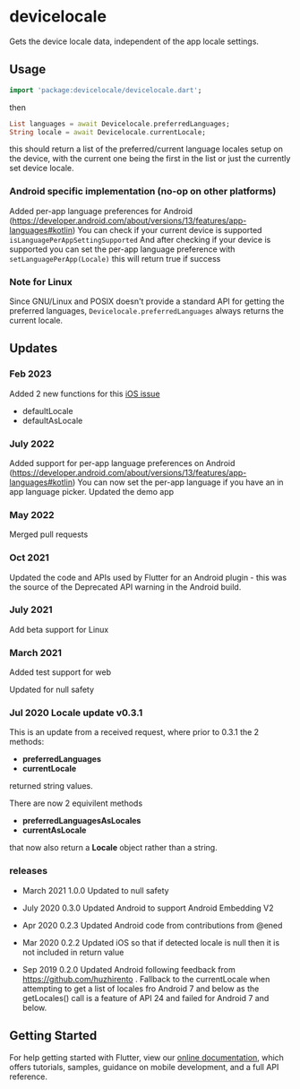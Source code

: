 # devicelocale

Gets the device locale data, independent of the app locale settings.

## Usage

```dart
import 'package:devicelocale/devicelocale.dart';
```

then

```dart
List languages = await Devicelocale.preferredLanguages;
String locale = await Devicelocale.currentLocale;
```

this should return a list of the preferred/current language locales setup on the device, with the current one being the first in the list or just the currently set device locale.

### Android specific implementation (no-op on other platforms)
Added per-app language preferences for Android (https://developer.android.com/about/versions/13/features/app-languages#kotlin)
You can check if your current device is supported `isLanguagePerAppSettingSupported`
And after checking if your device is supported you can set the per-app language preference with `setLanguagePerApp(Locale)` this will return true if success

### Note for Linux

Since GNU/Linux and POSIX doesn't provide a standard API for getting the preferred languages, `Devicelocale.preferredLanguages` always returns the current locale.

## Updates

### Feb 2023
Added  2 new functions for this [iOS issue](https://github.com/magnatronus/flutter-devicelocale/issues/38)

- defaultLocale
 - defaultAsLocale
 

### July 2022
Added support for per-app language preferences on Android (https://developer.android.com/about/versions/13/features/app-languages#kotlin)
You can now set the per-app language if you have an in app language picker.
Updated the demo app

### May 2022
Merged pull requests

### Oct 2021
Updated the code and APIs used by Flutter for an Android plugin - this was the source of the Deprecated API warning in the Android build.

### July 2021
Add beta support for Linux

### March 2021

Added test support for web

Updated for null safety

### Jul 2020 Locale update v0.3.1

This is an update from a received request, where prior to 0.3.1  the 2 methods:

- **preferredLanguages**
- **currentLocale**

returned string values.

There are now 2 equivilent methods

- **preferredLanguagesAsLocales**
- **currentAsLocale**

that now also return a **Locale** object rather than a string.

### releases

- March 2021 1.0.0 Updated to null safety

- July 2020 0.3.0 Updated Android to support Android Embedding V2

- Apr 2020 0.2.3 Updated Android code from contributions from @ened

- Mar 2020 0.2.2 Updated iOS so that if detected locale is null then it is not included in return value

- Sep 2019 0.2.0 Updated Android following feedback from https://github.com/huzhirento . Fallback to the currentLocale when attempting to get a list of locales fro Android 7 and below as the getLocales() call is a feature of API 24 and failed for Android 7 and below.

## Getting Started

For help getting started with Flutter, view our
[online documentation](https://flutter.io/docs), which offers tutorials,
samples, guidance on mobile development, and a full API reference.
